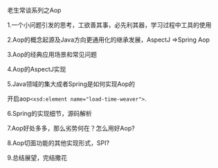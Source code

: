 老生常谈系列之Aop

1.一个小问题引发的思考，工欲善其事，必先利其器，学习过程中工具的使用

2.Aop的概念起源及Java方向更通用化的继承发展，AspectJ =>Spring Aop

3.Aop的经典应用场景和常见问题 

4.Aop的AspectJ实现

5.Java领域的集大成者Spring是如何实现Aop的

开启aop`<xsd:element name="load-time-weaver">`.

6.Spring的实现细节，源码解析

7.Aop好处多多，那么劣势何在？怎么用好Aop?

8.Aop切面功能的其他实现形式，SPI?

9.总结展望，完结撒花